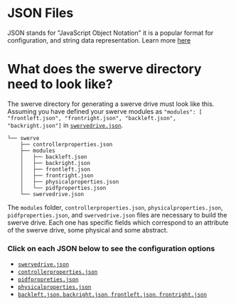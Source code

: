 # JSON Files

JSON stands for "JavaScript Object Notation" it is a popular format for configuration, and string
data representation. Learn more [here](https://www.w3schools.com/js/js_json_intro.asp)

# What does the swerve directory need to look like?

The swerve directory for generating a swerve drive must look like this. Assuming you have defined
your swerve modules
as `"modules": [ "frontleft.json", "frontright.json", "backleft.json", "backright.json"]`
in [`swervedrive.json`](../src/main/deploy/swerve/swervedrive.json).

```text
└── swerve
    ├── controllerproperties.json
    ├── modules
    │   ├── backleft.json
    │   ├── backright.json
    │   ├── frontleft.json
    │   ├── frontright.json
    │   ├── physicalproperties.json
    │   └── pidfproperties.json
    └── swervedrive.json
```

The `modules` folder, `controllerproperties.json`, `physicalproperties.json`, `pidfproperties.json`,
and `swervedrive.json` files are necessary to build the swerve drive. Each one has specific fields
which correspond to an attribute of the swerve drive, some physical and some abstract.

### Click on each JSON below to see the configuration options

* [`swervedrive.json`](json/swervedrive.md)
* [`controllerproperties.json`](json/controllerproperties.md)
* [`pidfpropreties.json`](json/pidfproperties.md)
* [`physicalproperties.json`](json/physicalproperties.md)
* [`backleft.json`, `backright.json`, `frontleft.json`, `frontright.json`](json/swervemodule.md)

